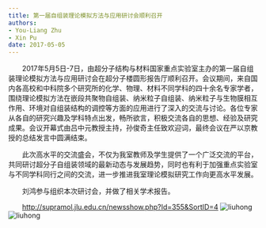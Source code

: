 ```yaml
---
title: 第一届自组装理论模拟方法与应用研讨会顺利召开
authors:
- You-Liang Zhu
- Xin Pu
date: 2017-05-05
---
```


&emsp;&emsp;2017年5月5日-7日，由超分子结构与材料国家重点实验室主办的第一届自组装理论模拟方法与应用研讨会在超分子楼圆形报告厅顺利召开。会议期间，来自国内各高校和中科院多个研究所的化学、物理、材料不同学科的四十余名专家学者，围绕理论模拟方法在嵌段共聚物自组装、纳米粒子自组装、纳米粒子与生物膜相互作用、环境对自组装结构的调控等方面的应用进行了深入的交流与讨论。各位专家从各自的研究兴趣及学科特点出发，畅所欲言，积极交流各自的思想、经验及研究成果。会议开幕式由吕中元教授主持，孙俊奇主任致欢迎词，最终会议在严以京教授的总结发言中圆满结束。

<!--more-->

&emsp;&emsp;此次高水平的交流盛会，不仅为我室教师及学生提供了一个广泛交流的平台，共同研讨超分子自组装领域的最新动态与发展趋势，同时也有利于加强重点实验室与不同学科同行之间的交流，进一步推进我室理论模拟研究工作向更高水平发展。

&emsp;&emsp;刘鸿参与组织本次研讨会，并做了相关学术报告。

&emsp;&emsp;http://supramol.jlu.edu.cn/newsshow.php?Id=355&SortID=4
![liuhong](meeting_photo.jpg)
![liuhong](liuh.jpg)